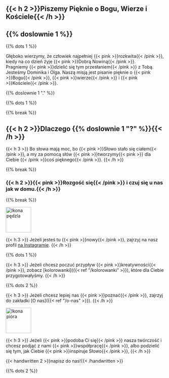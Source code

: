 ---
---
<span class="mobile-hide">

  ## {{< h 2 >}}Piszemy Pięknie o Bogu, Wierze i Kościele{{< /h >}}
  ## {{% doslownie 1 %}}
  {{% dots 1 %}}

</span>

<p>

Głęboko wierzymy, że człowiek najpełniej {{< pink >}}rozkwita{{< /pink >}}, kiedy na co dzień żyje {{< pink >}}Dobrą Nowiną{{< /pink >}}.<br />
Pragniemy {{< pink >}}dzielić się tym przesłaniem{{< /pink >}} z Tobą. Jesteśmy Dominika i Olga. Naszą misją jest pisanie pięknie o {{< pink >}}Bogu{{< /pink >}}, {{< pink >}}wierze{{< /pink >}} i {{< pink >}}Kościele{{< /pink >}}. 

 </p>

<p>{{% doslownie 1 "." %}}</p>
{{% dots 1 %}}

{{% break %}}

## {{< h 2 >}}Dlaczego {{% doslownie 1 "?" %}}{{< /h >}}

<p>
{{< h 3 >}}
Bo słowa mają moc, bo {{< pink >}}Słowo stało się ciałem{{< /pink >}}, a my za pomocą słów {{< pink >}}tworzymy{{< pink >}} dla Ciebie {{< /pink >}}coś pięknego{{< /pink >}}.
{{< /h >}}
</p>

{{% break %}}

### {{< h 2 >}}{{< pink >}}Rozgość się{{< /pink >}} i czuj się u nas jak w domu.{{< /h >}}

{{% break %}}

<img alt="Ikona pędzla" src="/img/brush-icon.svg" style="width: 5rem;" />

<p>
{{< h 3 >}}
Jeżeli jesteś tu {{< pink >}}nowy{{< /pink >}}, zajrzyj na nasz profil <a href="https://instagram/">na Instagramie</a>.
{{< /h >}}
</p>

{{% dots 1 %}}

<p>
{{< h 3 >}}
Jeżeli chcesz poczuć przypływ {{< pink >}}kreatywności{{< /pink >}}, zobacz [kolorowanki]({{< ref "/kolorowanki" >}}), które dla Ciebie przygotowałyśmy.
{{< /h >}}
</p>

{{% dots 2 %}}

<p>
{{< h 3 >}}
  Jeżeli chcesz lepiej nas {{< pink >}}poznać{{< /pink >}}, zajrzyj do zakładki [O nas]({{< ref "/o-nas" >}}).
{{< /h >}}
</p>

<img alt="Ikona pióra" src="/img/pen-icon.svg" style="width: 5rem;" />

<p>
{{< h 3 >}}
Jeżeli {{< pink >}}podoba Ci się{{< /pink >}} nasza twórczość i chcesz podjąć z nami {{< pink >}}współpracę{{< /pink >}}, albo podzielić się tym, jak Ciebie {{< pink >}}inspiruje Słowo{{< /pink >}},
{{< /h >}}
</p>
<p>
{{< handwritten 2 >}}napisz do nas!{{< /handwritten >}}
</p>

{{% dots 2 %}}


